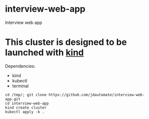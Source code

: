 # interview-web-app
Interview web app

This cluster is designed to be launched with [kind](https://kind.sigs.k8s.io/docs/user/quick-start)
=============================================

Dependencies:
* kind
* kubectl
* terminal

```
cd /tmp/; git clone https://github.com/jdautomate/interview-web-app.git
cd interview-web-app
kind create cluster
kubectl apply -k .
```
